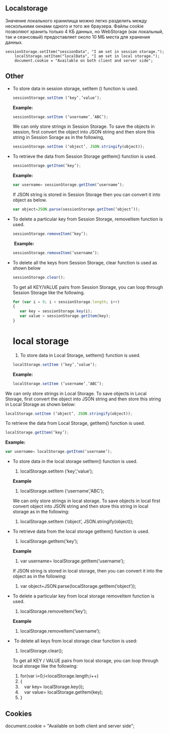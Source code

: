 ## Localstorage

Значение локального хранилища можно легко разделить между несколькими окнами одного и того же браузера. Файлы cookie позволяют хранить только 4 КБ данных, но WebStorage (как локальный, так и сеансовый) предоставляет около 10 МБ места для хранения данных.

```
sessionStorage.setItem("sessionData", "I am set in session storage.");    
    localStorage.setItem("localData", "I am set in local storage.");    
    document.cookie = "Available on both client and server side";   
```


## Other

*   To store data in session storage, setItem () function is used.

    ```javascript
    sessionStorage.setItem (‘key’,’value’);
    ```

    **Example:**

    ```javascript
    sessionStorage.setItem (‘username’,’ABC’);
    ```

    We can only store strings in Session Storage. To save the objects in session, first convert the object into JSON string and then store this string in Session Sorage as in the following,

    ```javascript
    sessionStorage.setItem (‘object’, JSON.stringify(object));
    ```

*   To retrieve the data from Session Storage getItem() function is used.

    ```javascript
    sessionStorage.getItem(‘key’);
    ```

    **Example:**

    ```javascript
    var username= sessionStorage.getItem(‘username’);
    ```

    If JSON string is stored in Session Storage then you can convert it into object as below.

    ```javascript
    var object=JSON.parse(sessionStorage.getItem(‘object’));
    ```

*   To delete a particular key from Session Storage, removeItem function is used.

    ```javascript
    sessionStorage.removeItem(‘key’);
    ```

     **Example:**

    ```javascript
    sessionStorage.removeItem(‘username’);
    ```

*   To delete all the keys from Session Storage, clear function is used as shown below

    ```javascript
    sessionStorage.clear();
    ```

    To get all KEY/VALUE pairs from Session Storage, you can loop through Session Storage like the following.

    ```javascript
    for (var i = 0; i < sessionStorage.length; i++)
    {
       var key = sessionStorage.key(i);
       var value = sessionStorage.getItem(key);
    }
    ```
    # local storage
    1.  To store data in Local Storage, setItem() function is used.

    ```javascript
    localStorage.setItem (‘key’,’value’);
    ```

    **Example:**

    ```javascript
    localStorage.setItem (‘username’,’ABC’);
    ```

We can only store strings in Local Storage. To save objects in Local Storage, first convert the object into JSON string and then store this string in Local Storage as shown below:

```javascript
localStorage.setItem (‘object’, JSON.stringify(object));
```

To retrieve the data from Local Storage, getItem() function is used.

```javascript
localStorage.getItem(‘key’);
```

**Example:**

```javascript
var username= localStorage.getItem(‘username’);
```

*   To store data in the local storage setItem() function is used.

    1.  localStorage.setItem (‘key’,’value’);

    **Example**
    1.  localStorage.setItem (‘username’,’ABC’);

    We can only store strings in local storage. To save objects in local first convert object into JSON string and then store this string in local storage as in the following:

    1.  localStorage.setItem (‘object’, JSON.stringify(object));

*   To retrieve data from the local storage getItem() function is used.

    1.  localStorage.getItem(‘key’);

    **Example**

    1.  var username\= localStorage.getItem(‘username’);

    If JSON string is stored in local storage, then you can convert it into the object as in the following:

    1.  var object\=JSON.parse(localStorage.getItem(‘object’));

*   To delete a particular key from local storage removeItem function is used.

    1.  localStorage.removeItem(‘key’);

    **Example**

    1.  localStorage.removeItem(‘username’);

*    To delete all keys from local storage clear function is used:

    1.  localStorage.clear();

    To get all KEY / VALUE pairs from local storage, you can loop through local storage like the following:

    1.  for(var i\=0;i<localStorage.length;i++)
    2.  {
    3.     var key\= localStorage.key(i);
    4.     var value\= localStorage.getItem(key);
    5.  }    


## Cookies
 document.cookie = "Available on both client and server side";
 
